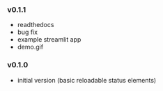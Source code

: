 ### v0.1.1
- readthedocs
- bug fix
- example streamlit app
- demo.gif

### v0.1.0
- initial version (basic reloadable status elements)